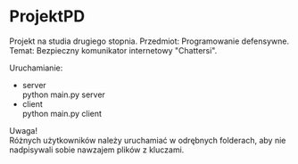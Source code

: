 # ProjektPD
Projekt na studia drugiego stopnia. Przedmiot: Programowanie defensywne.  
Temat: Bezpieczny komunikator internetowy "Chattersi".

Uruchamianie:
* server  
python main.py server
* client  
python main.py client

Uwaga!  
Różnych użytkowników należy uruchamiać w odrębnych folderach, aby nie nadpisywali sobie nawzajem plików z kluczami.